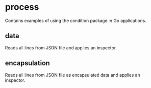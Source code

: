 # process

Contains examples of using the condition package in Go applications.

## data

Reads all lines from JSON file and applies an inspector.

## encapsulation

Reads all lines from JSON file as encapsulated data and applies an inspector.
